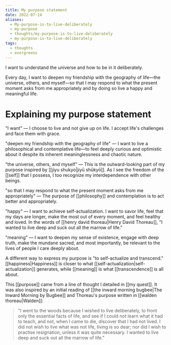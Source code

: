 ```yaml
---
title: My purpose statement
date: 2022-07-14
aliases:
  - My-purpose-is-to-live-deliberately
  - my-purpose
  - thoughts/my-purpose-is-to-live-deliberately
  - my-purpose-is-to-live-deliberately
tags:
  - thoughts
  - evergreens
---
```

I want to understand the universe and how to be in it deliberately.

Every day, I want to deepen my friendship with the geography of life—the universe, others, and myself—so that I may respond to what the present moment asks from me appropriately and by doing so live a happy and meaningful life.

# Explaining my purpose statement

"I want" — I choose to live and not give up on life. I accept life's challenges and face them with grace.

"deepen my friendship with the geography of life" — I want to live a philosophical and contemplative life—to feel deeply curious and optimistic about it despite its inherent meaninglessness and chaotic nature.

"the universe, others, and myself" — This is the outward-looking part of my purpose inspired by [[jiyu shukyo|jiyū shūkyō]]. As I see the freedom of the [[self]] that I possess, I too recognize my interdependence with other beings.

"so that I may respond to what the present moment asks from me appropriately" — The purpose of [[philosophy]] and contemplation is to act better and appropriately.

"happy" — I want to achieve self-actualization. I want to savor life, feel that my days are longer, make the most out of every moment, and feel healthy and loved. In the words of [[henry david thoreau|Henry David Thoreau]], "I wanted to live deep and suck out all the marrow of life."

"meaning" — I want to deepen my sense of existence, engage with deep truth, make the mundane sacred, and most importantly, be relevant to the lives of people I care deeply about.

A different way to express my purpose is "to self-actualize and transcend." [[happiness|Happiness]] is closer to what [[self-actualization|self-actualization]] generates, while [[meaning]] is what [[transcendence]] is all about.

This [[purpose]] came from a line of thought I detailed in [[my quest]]. It was also inspired by an initial reading of [[the inward morning bugbee|The Inward Morning by Bugbee]] and Thoreau's purpose written in [[walden thoreau|Walden]]:

>"I went to the woods because I wished to live deliberately, to front only the essential facts of life, and see if I could not learn what it had to teach, and not, when I came to die, discover that I had not lived. I did not wish to live what was not life, living is so dear; nor did I wish to practise resignation, unless it was quite necessary. I wanted to live deep and suck out all the marrow of life."